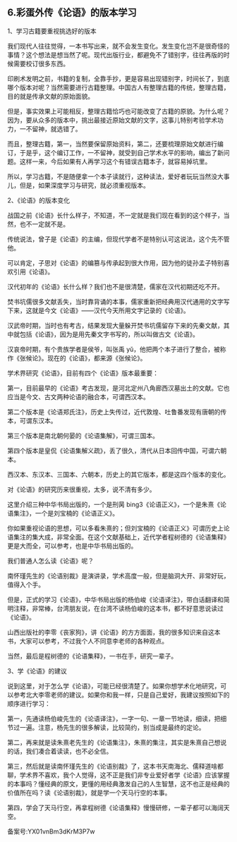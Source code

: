 ## 6.彩蛋外传《论语》的版本学习
1、学习古籍要重视挑选好的版本


我们现代人往往觉得，一本书写出来，就不会发生变化。发生变化岂不是很奇怪的事情？这个想法是想当然了呢。现代出版行业，都避免不了错别字，往往再版的时候需要校订很多东西。


印刷术发明之前，书籍的复制，全靠手抄，更是容易出现错别字，时间长了，到底哪个版本对呢？当然需要进行古籍整理。中国古人有整理古籍的传统，整理古籍，目的就是传承文献的原始面貌。


但是，事实效果上可能相反，整理古籍恰巧也可能改变了古籍的原貌。为什么呢？因为，要从众多的版本中，挑出最接近原始文献的文字，这事儿特别考验学术功力，一不留神，就选错了。


而且，整理古籍，第一，当然要保留原始资料，第二，还要梳理原始文献进行编订，于是乎，这个编订工作，一不留神，就受到自己学术水平的影响，编出了新问题。这样一来，今后如果有人再学习这个有错误古籍本子，就容易掉坑里。


所以，学习古籍，不是随便拿一个本子读就行，这种读法，爱好者玩玩当然没大事儿，但是，如果深度学习与研究，就必须重视版本。


2、《论语》的版本变化


战国之前《论语》长什么样子，不知道，不一定就是我们现在看到的这个样子，当然，也不一定就不是。


传统说法，曾子是《论语》的主编，但现代学者不是特别认可这说法，这个先不管他。


可以肯定，子思对《论语》的编篡与传承起到很大作用，因为他的徒孙孟子特别喜欢引用《论语》。


汉代初年的《论语》长什么样？我们也不是很清楚，儒家在汉代初期还吃不开。


焚书坑儒很多文献丢失，当时靠背诵的本事，儒家重新把经典用汉代通用的文字写下来，这就是今文《论语》——汉代今天所用文字记录的《论语》。


汉武帝时期，当时也有考古，结果发现大量躲开焚书坑儒留存下来的先秦文献，其中就包括《论语》，因为是用先秦文字书写的，所以叫做古文《论语》。


汉哀帝时期，有个贵族学者是侯爷，叫张禹 yǔ，他把两个本子进行了整合，被称作《张候论》。现在的《论语》，都来源《张候论》。


学术界研究《论语》，目前有四个《论语》版本最重要：


第一，目前最早的《论语》考古发现，是河北定州八角廊西汉墓出土的文献。它也应当是今文、古文两种论语的融合本，可谓西汉本。


第二个版本是《论语郑氏注》，历史上失传过，近代敦煌、吐鲁番发现有唐朝的传本，可谓东汉本。


第三个版本是南北朝何晏的《论语集解》，可谓三国本。


第四个版本是皇侃《论语集解义疏》，丢了很久，清代从日本回传中国，可谓六朝本。


西汉本、东汉本、三国本、六朝本，历史上的其它版本，都是这四个版本的变化。


对《论语》的研究历来很重视，太多，说不清有多少。


这里介绍三种中华书局出版的，一个是刑昺 bing3《论语正义》，一个是朱熹《论语集注》，一个是刘宝楠的《论语正义》。


你如果重视论语的思想，可以多看朱熹的；但刘宝楠的《论语正义》可谓历史上论语集注的集大成，非常全面。在这个文献基础上，近代学者程树德的《论语集释》更是大而全，可以参考，也是中华书局出版的。


我们普通人怎么读《论语》呢？


南怀瑾先生的《论语别裁》是演讲录，学术高度一般，但是脑洞大开、非常好玩，值得入个手。


但是，正式的学习《论语》，中华书局出版的杨伯峻《论语译注》，带白话翻译和简明注释，非常棒，台湾朋友说，在台湾不读杨伯峻的这本书，都不好意思说读过《论语》。


山西出版社的李零《丧家狗》，讲《论语》的方方面面，我的很多知识来自这本书，大家可以参考，不过我个人不同意李老师的各种观点。


当然，最后是程树德的《论语集释》，一书在手，研究一辈子。


3、学《论语》的建议


说到这里，对于怎么学《论语》，可能已经很清楚了。如果你想学术化地研究，可以参考北大李零老师的建议。如果你和我一样，只是自己爱好，我建议按照如下的顺序进行学习：


第一，先通读杨伯峻先生的《论语译注》，一字一句、一章一节地读，细读，把细节过一遍。注意，杨先生的很多解读，比较简约，别当成是最终的定论。


第二，再来就是读朱熹老先生的《论语集注》，朱熹的集注，其实是朱熹自己想说的话，我们凑合着读读，也不必全信。


第三，然后就是读南怀瑾先生的《论语别裁》了，这本书天南海北、儒释道啥都聊，学术界不喜欢，我个人觉得，这不正是我们非专业爱好者学《论语》应该掌握的本事吗？懂经典的原文，更懂的用经典激发自己的人生智慧，这不也正是经典的价值所在吗？读《论语别裁》，就是学一个天马行空的本事。


第四，学会了天马行空，再拿程树德《论语集释》慢慢研修，一辈子都可以海阔天空。


备案号:YX01vnBm3dKrM3P7w

